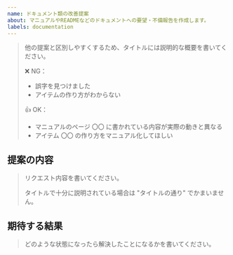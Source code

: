 ```yaml
---
name: ドキュメント類の改善提案
about: マニュアルやREADMEなどのドキュメントへの要望・不備報告を作成します。
labels: documentation
---
```


> 他の提案と区別しやすくするため、タイトルには説明的な概要を書いてください。
>
> ❌ NG：
> * 誤字を見つけました
> * アイテムの作り方がわからない
>
> 👍 OK：
> * マニュアルのページ 〇〇 に書かれている内容が実際の動きと異なる
> * アイテム 〇〇 の作り方をマニュアル化してほしい

提案の内容
----------

> リクエスト内容を書いてください。
>
> タイトルで十分に説明されている場合は "タイトルの通り" でかまいません。

期待する結果
----------

> どのような状態になったら解決したことになるかを書いてください。

